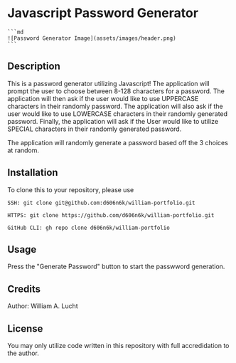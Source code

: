 # Javascript Password Generator

    ```md
    ![Password Generator Image](assets/images/header.png)
    ```

## Description
This is a password generator utilizing Javascript! The application will prompt the user to choose between 8-128 characters for a password. The application will then ask if the user would like to use UPPERCASE characters in their randomly password. The application will also ask if the user would like to use LOWERCASE characters in their randomly generated password. Finally, the application will ask if the User would like to utilize SPECIAL characters in their randomly generated password.

The application will randomly generate a password based off the 3 choices at random. 

## Installation
To clone this to your repository, please use 
```
SSH: git clone git@github.com:d606n6k/william-portfolio.git
```
```
HTTPS: git clone https://github.com/d606n6k/william-portfolio.git
```
```
GitHub CLI: gh repo clone d606n6k/william-portfolio
```

## Usage
Press the "Generate Password" button to start the passwword generation. 


## Credits
Author: William A. Lucht

## License
You may only utilize code written in this repository with full accredidation to the author.

